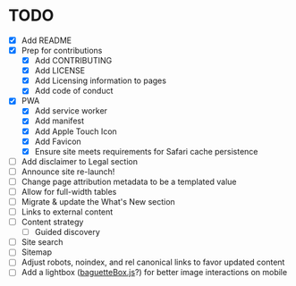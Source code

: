 # TODO

- [x] Add README
- [x] Prep for contributions
  - [x] Add CONTRIBUTING
  - [x] Add LICENSE
  - [x] Add Licensing information to pages
  - [x] Add code of conduct
- [x] PWA
  - [x] Add service worker
  - [x] Add manifest
  - [x] Add Apple Touch Icon
  - [x] Add Favicon
  - [x] Ensure site meets requirements for Safari cache persistence
- [ ] Add disclaimer to Legal section
- [ ] Announce site re-launch!
- [ ] Change page attribution metadata to be a templated value
- [ ] Allow for full-width tables
- [ ] Migrate & update the What's New section
- [ ] Links to external content
- [ ] Content strategy
  - [ ] Guided discovery
- [ ] Site search
- [ ] Sitemap
- [ ] Adjust robots, noindex, and rel canonical links to favor updated content
- [ ] Add a lightbox ([baguetteBox.js][1]?) for better image interactions on mobile

[1]: https://github.com/feimosi/baguetteBox.js
